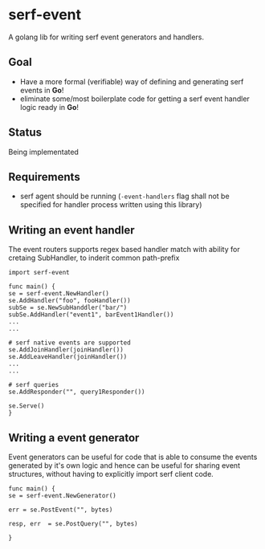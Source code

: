 # serf-event
A golang lib for writing serf event generators and handlers.

## Goal
- Have a more formal (verifiable) way of defining and generating serf events in **Go**!
- eliminate some/most boilerplate code for getting a serf event handler logic ready in **Go**!

## Status
Being  implementated

## Requirements
- serf agent should be running (`-event-handlers` flag shall not be specified for handler process written using this library)

## Writing an event handler

The event routers supports regex based handler match with ability  for cretaing SubHandler, to inderit common path-prefix

```
import serf-event

func main() {
se = serf-event.NewHandler()
se.AddHandler("foo", fooHandler())
subSe = se.NewSubHanddler("bar/")
subSe.AddHandler("event1", barEvent1Handler())
...
...

# serf native events are supported
se.AddJoinHandler(joinHandler())
se.AddLeaveHandler(joinHandler())
...
...

# serf queries
se.AddResponder("", query1Responder())

se.Serve()
}
```

## Writing a event generator

Event generators can be useful for code that is able to consume the events generated by it's own logic and hence can be useful for sharing event structures, without having to explicitly import serf client code.

```
func main() {
se = serf-event.NewGenerator()

err = se.PostEvent("", bytes)

resp, err  = se.PostQuery("", bytes)

}
```
